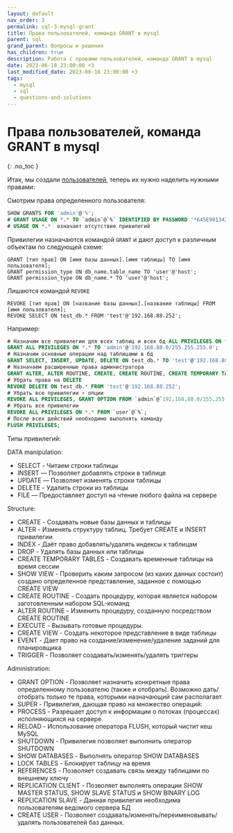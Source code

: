 ```yaml
---
layout: default
nav_order: 3
permalink: sql-3-mysql-grant
title: Права пользователей, команда GRANT в mysql
parent: sql
grand_parent: Вопросы и решения
has_children: true
description: Работа с правами пользователей, команда GRANT в mysql
date: 2023-06-18 23:00:00 +3
last_modified_date: 2023-06-18 23:00:00 +3
tags:
  - mysql
  - sql
  - questions-and-solutions
---
```


# Права пользователей, команда GRANT в mysql
{: .no_toc }

Итак, мы создали [пользователей](https://lexusalex.ru/sql-2-create-user), теперь их нужно наделить нужными правами:

Смотрим права определенного пользователя:

````sql
SHOW GRANTS FOR 'admin'@'%';
# GRANT USAGE ON *.* TO `admin`@`%` IDENTIFIED BY PASSWORD '*645E9013421D5D65B18728AC535BF6A4015F4DA7'
# USAGE ON *.*  означает отсутствие привилегий
````

Привилегии назначаются командой `GRANT` и дают доступ к различным объектам по следующей схеме:

````text
GRANT [тип прав] ON [имя базы данных].[имя таблицы] TO [имя пользователя];
GRANT permission_type ON db_name.table_name TO 'user'@'host';
GRANT permission_type ON db_name.* TO 'user'@'host';
````
 
Лишаются командой `REVOKE`

````text
REVOKE [тип прав] ON [название базы данных].[название таблицы] FROM [имя пользователя];
REVOKE SELECT ON test_db.* FROM 'test'@'192.168.88.252';
````

Например:

```sql
# Назначим все привилегии для всех таблиц и всех бд ALL PRIVILEGES ON *.*
GRANT ALL PRIVILEGES ON *.* TO 'admin'@'192.168.88.0/255.255.255.0';
# Назначим основные операции над таблицами в бд
GRANT SELECT, INSERT, UPDATE, DELETE ON test_db.* TO 'test'@'192.168.88.252';
# Назначаем расширенные права администратора
GRANT ALTER, ALTER ROUTINE, CREATE, CREATE ROUTINE, CREATE TEMPORARY TABLES, CREATE USER, CREATE VIEW, DELETE, DROP, EVENT, EXECUTE, INDEX, INSERT, LOCK TABLES, PROCESS, REFERENCES, RELOAD, REPLICATION CLIENT, REPLICATION SLAVE, SELECT, SHOW DATABASES, SHOW VIEW, TRIGGER, UPDATE ON *.* TO 'admin'@'192.168.88.0/255.255.255.0' WITH GRANT OPTION;
# Убрать права на DELETE
REVOKE DELETE ON test_db.* FROM 'test'@'192.168.88.252';
# Убрать все привилегии + опции
REVOKE ALL PRIVILEGES, GRANT OPTION FROM `admin`@`192.168.88.0/255.255.255.0`;
# Убрать все привилегии
REVOKE ALL PRIVILEGES ON *.* FROM `user`@`%`;
# После всех действий необходимо выполнять команду
FLUSH PRIVILEGES; 
```

Типы привилегий:

DATA manipulation:

- SELECT - Читаем строки таблицы
- INSERT — Позволяет добавлять строки в таблице
- UPDATE — Позволяет изменять строки таблицы
- DELETE - Удалить строки из таблицы
- FILE — Предоставляет доступ на чтение любого файла на сервере

Structure:

- CREATE - Создавать новые базы данных и таблицы
- ALTER - Изменять структуру таблиц. Требует CREATE и INSERT привилегии
- INDEX - Даёт право добавлять/удалять индексы к таблицам
- DROP - Удалять базы данных или таблицы
- CREATE TEMPORARY TABLES - Создавать временные таблицы на время сессии
- SHOW VIEW - Проверить каким запросом (из каких данных состоит) создано определенное представление, заданное с помощью CREATE VIEW
- CREATE ROUTINE - Создать процедуру, которая является набором заготовленным набором SQL-команд
- ALTER ROUTINE - Изменить процедуру, созданную посредством CREATE ROUTINE
- EXECUTE - Вызывать готовые процедуры.
- CREATE VIEW - Создать некоторое представление в виде таблицы
- EVENT - Дает право на создание/изменение/удаление заданий для планировщика
- TRIGGER - Позволяет создавать/изменять/удалять триггеры

Administration:

- GRANT OPTION - Позволяет назначить конкретные права определенному пользователю (также и отобрать). Возможно дать/отобрать только те права, которыми назначающий сам располагает
- SUPER - Привилегия, дающая право на множество операций:
- PROCESS - Разрешает доступ к информации о потоках (процессах) исполняющихся на сервере.
- RELOAD - Использование оператора FLUSH, который чистит кеш MySQL
- SHUTDOWN - Привилегия позволяет выполнить оператор SHUTDOWN
- SHOW DATABASES - Выполнять оператор SHOW DATABASES
- LOCK TABLES - Блокирует таблицу на время
- REFERENCES - Позволяет создавать связь между таблицами по внешнему ключу
- REPLICATION CLIENT - Позволяет выполнять операции SHOW MASTER STATUS, SHOW SLAVE STATUS и SHOW BINARY LOG
- REPLICATION SLAVE - Данная привилегия необходима пользователям ведомого сервера БД
- CREATE USER - Позволяет создавать/изменять/переименовывать/удалять пользователей баз данных.
